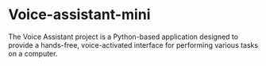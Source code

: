# Voice-assistant-mini
The Voice Assistant project is a Python-based application designed to provide a hands-free, voice-activated interface for performing various tasks on a computer. 
